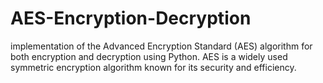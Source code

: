 # AES-Encryption-Decryption
implementation of the Advanced Encryption Standard (AES) algorithm for both encryption and decryption using Python. AES is a widely used symmetric encryption algorithm known for its security and efficiency. 

